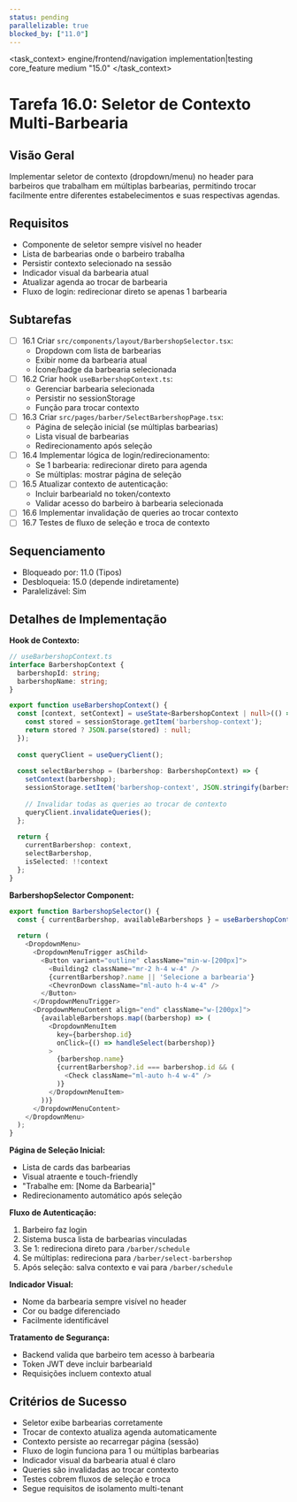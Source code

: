 ```yaml
---
status: pending
parallelizable: true
blocked_by: ["11.0"]
---
```


<task_context>
<domain>engine/frontend/navigation</domain>
<type>implementation|testing</type>
<scope>core_feature</scope>
<complexity>medium</complexity>
<dependencies></dependencies>
<unblocks>"15.0"</unblocks>
</task_context>

# Tarefa 16.0: Seletor de Contexto Multi-Barbearia

## Visão Geral
Implementar seletor de contexto (dropdown/menu) no header para barbeiros que trabalham em múltiplas barbearias, permitindo trocar facilmente entre diferentes estabelecimentos e suas respectivas agendas.

## Requisitos
- Componente de seletor sempre visível no header
- Lista de barbearias onde o barbeiro trabalha
- Persistir contexto selecionado na sessão
- Indicador visual da barbearia atual
- Atualizar agenda ao trocar de barbearia
- Fluxo de login: redirecionar direto se apenas 1 barbearia

## Subtarefas
- [ ] 16.1 Criar `src/components/layout/BarbershopSelector.tsx`:
  - Dropdown com lista de barbearias
  - Exibir nome da barbearia atual
  - Ícone/badge da barbearia selecionada
- [ ] 16.2 Criar hook `useBarbershopContext.ts`:
  - Gerenciar barbearia selecionada
  - Persistir no sessionStorage
  - Função para trocar contexto
- [ ] 16.3 Criar `src/pages/barber/SelectBarbershopPage.tsx`:
  - Página de seleção inicial (se múltiplas barbearias)
  - Lista visual de barbearias
  - Redirecionamento após seleção
- [ ] 16.4 Implementar lógica de login/redirecionamento:
  - Se 1 barbearia: redirecionar direto para agenda
  - Se múltiplas: mostrar página de seleção
- [ ] 16.5 Atualizar contexto de autenticação:
  - Incluir barbeariaId no token/contexto
  - Validar acesso do barbeiro à barbearia selecionada
- [ ] 16.6 Implementar invalidação de queries ao trocar contexto
- [ ] 16.7 Testes de fluxo de seleção e troca de contexto

## Sequenciamento
- Bloqueado por: 11.0 (Tipos)
- Desbloqueia: 15.0 (depende indiretamente)
- Paralelizável: Sim

## Detalhes de Implementação

**Hook de Contexto:**
```typescript
// useBarbershopContext.ts
interface BarbershopContext {
  barbershopId: string;
  barbershopName: string;
}

export function useBarbershopContext() {
  const [context, setContext] = useState<BarbershopContext | null>(() => {
    const stored = sessionStorage.getItem('barbershop-context');
    return stored ? JSON.parse(stored) : null;
  });
  
  const queryClient = useQueryClient();
  
  const selectBarbershop = (barbershop: BarbershopContext) => {
    setContext(barbershop);
    sessionStorage.setItem('barbershop-context', JSON.stringify(barbershop));
    
    // Invalidar todas as queries ao trocar de contexto
    queryClient.invalidateQueries();
  };
  
  return {
    currentBarbershop: context,
    selectBarbershop,
    isSelected: !!context
  };
}
```

**BarbershopSelector Component:**
```typescript
export function BarbershopSelector() {
  const { currentBarbershop, availableBarbershops } = useBarbershopContext();
  
  return (
    <DropdownMenu>
      <DropdownMenuTrigger asChild>
        <Button variant="outline" className="min-w-[200px]">
          <Building2 className="mr-2 h-4 w-4" />
          {currentBarbershop?.name || 'Selecione a barbearia'}
          <ChevronDown className="ml-auto h-4 w-4" />
        </Button>
      </DropdownMenuTrigger>
      <DropdownMenuContent align="end" className="w-[200px]">
        {availableBarbershops.map((barbershop) => (
          <DropdownMenuItem
            key={barbershop.id}
            onClick={() => handleSelect(barbershop)}
          >
            {barbershop.name}
            {currentBarbershop?.id === barbershop.id && (
              <Check className="ml-auto h-4 w-4" />
            )}
          </DropdownMenuItem>
        ))}
      </DropdownMenuContent>
    </DropdownMenu>
  );
}
```

**Página de Seleção Inicial:**
- Lista de cards das barbearias
- Visual atraente e touch-friendly
- "Trabalhe em: [Nome da Barbearia]"
- Redirecionamento automático após seleção

**Fluxo de Autenticação:**
1. Barbeiro faz login
2. Sistema busca lista de barbearias vinculadas
3. Se 1: redireciona direto para `/barber/schedule`
4. Se múltiplas: redireciona para `/barber/select-barbershop`
5. Após seleção: salva contexto e vai para `/barber/schedule`

**Indicador Visual:**
- Nome da barbearia sempre visível no header
- Cor ou badge diferenciado
- Facilmente identificável

**Tratamento de Segurança:**
- Backend valida que barbeiro tem acesso à barbearia
- Token JWT deve incluir barbeariaId
- Requisições incluem contexto atual

## Critérios de Sucesso
- Seletor exibe barbearias corretamente
- Trocar de contexto atualiza agenda automaticamente
- Contexto persiste ao recarregar página (sessão)
- Fluxo de login funciona para 1 ou múltiplas barbearias
- Indicador visual da barbearia atual é claro
- Queries são invalidadas ao trocar contexto
- Testes cobrem fluxos de seleção e troca
- Segue requisitos de isolamento multi-tenant
